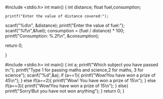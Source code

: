 
#include <stdio.h>
int main()
{
    int distance;
    float fuel,consumption;

    printf("Enter the value of distance covered:");
   scanf("%d\n", &distance);
   printf("Enter the value of fuel:");
   scanf("%f\n",&fuel);
   consumption = (fuel / distance) * 100;
   printf("Consumption: %.2f\n", &consumption);
   
   return 0;

}


#include <stdio.h>
int main()
{
    int a;
    printf("Which subject you have passed in:");
    printf("Type 1 for passing maths and science,2 for maths, 3 for science");
    scanf("%d",&a);
    if (a==1){
      printf("Wow!You have won a prize of 45\n");
    }
    else if(a==2){
        printf("Wow! You have won a prize of 15\n");
    }
    else if(a==3){
        printf("Wow!You have won a prize of 15\n");
    }
    else{
        printf("Sorry!But you have not won anything");
    }
    return 0;
}
